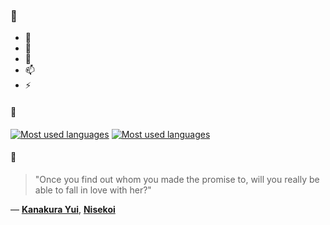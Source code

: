 ### 👋

- 🔭
- 🌱
- 💬
- 📫
- ⚡

#### 🧏

[![Most used languages](https://github-readme-stats-aynah.vercel.app/api/top-langs/?username=aynh&theme=solarized-dark&langs_count=6&layout=compact&hide_title=true)](https://github.com/anuraghazra/github-readme-stats#gh-dark-mode-only)
[![Most used languages](https://github-readme-stats-aynah.vercel.app/api/top-langs/?username=aynh&theme=solarized-light&langs_count=6&layout=compact&hide_title=true)](https://github.com/anuraghazra/github-readme-stats#gh-light-mode-only)

#### 💬

> "Once you find out whom you made the promise to, will you really be able to fall in love with her?"

&mdash; [**Kanakura Yui**](https://myanimelist.net/character.php?q=Kanakura%20Yui&cat=character), [**Nisekoi**](https://myanimelist.net/search/all?q=Nisekoi&cat=all)
